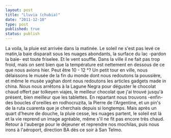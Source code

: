 ```yaml
---
layout: post
title: "Lluvia (chubia)"
date: "2011-12-10"
type: post
published: true
status: publish
---
```


La voila, la pluie est arrivée dans la matinée. Le soleil ne s'est pas levé ce matin,la baie disparait sous les nuages abondants, la surface du lac -pardon la baie- est toute friselee. Et le vent souffle. Dans la ville il ne fait pas trop froid, mais on sent bien que la température est nettement en dessous de ce que nous avions hier. Peut être 10 - 12 °? Un petit tour en ville, nous délaissons le musée de la fin du monde dont nous redoutons la poussière, et même le musée yaghan dont nous redoutons les articles gadgets made in china. Nous nous arrêtons à la Lagune Negra pour déguster le chocolat chaud offert par tolkeyen viajes, le meilleur chocolat que j'ai trouvé jusqu'à présent, bien meilleur que les tablettes. En repartant nous trouvons -enfin- des boucles d'oreilles en rodhocruzita, la Pierre de l'Argentine, et un pin's de la ruta cuarenta que je cherchais depuis si longtemps. Mais après un quart d'heure de douche, la pluie cesse, les nuages partent, le soleil est là et la vie reprend un image agréable, même s'il ne fit pas encore très chaud. Retour à l'auberge pour le déjeuner et reprendre nos mochilas, puis nous irons à l'aéroport, direction BA dès ce soir à San Telmo.
